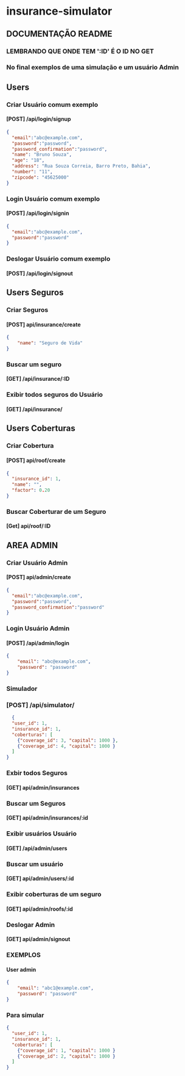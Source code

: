 # insurance-simulator

## DOCUMENTAÇÃO README
### LEMBRANDO QUE ONDE TEM ':ID' É O ID NO GET
### No final exemplos de uma simulação e um usuário Admin



## Users

### Criar Usuário comum exemplo
#### [POST] /api/login/signup


```json
{
  "email":"abc@example.com",
  "password":"password",
  "password_confirmation":"password",
  "name": "Bruno Souza",
  "age": "18",
  "address": "Rua Souza Correia, Barro Preto, Bahia",
  "number": "11",
  "zipcode": "45625000"
}
```



### Login Usuário comum exemplo
#### [POST] /api/login/signin


```json
{
  "email":"abc@example.com",
  "password":"password"
}
```

### Deslogar Usuário comum exemplo
####  [POST] /api/login/signout



## Users Seguros

### Criar Seguros
#### [POST] api/insurance/create

```json
{
    "name": "Seguro de Vida"
}
```

### Buscar um seguro
#### [GET] /api/insurance/:ID

### Exibir todos seguros do Usuário
#### [GET] /api/insurance/



## Users Coberturas


### Criar Cobertura
#### [POST] api/roof/create

```json
{
  "insurance_id": 1,
  "name": "",
  "factor": 0.20
}
```


### Buscar Coberturar de um Seguro
#### [Get] api/roof/:ID



## AREA ADMIN


### Criar Usuário Admin
#### [POST] api/admin/create

```json
{
  "email":"abc@example.com",
  "password":"password",
  "password_confirmation":"password"
}
```


### Login Usuário Admin

#### [POST] /api/admin/login


```json
{
    "email": "abc@example.com",
    "password": "password"
}

```

### Simulador
### [POST] /api/simulator/

```json
  {
  "user_id": 1,
  "insurance_id": 1,
  "coberturas": [
    {"coverage_id": 3, "capital": 1000 },
    {"coverage_id": 4, "capital": 1000 }
  ]
}
```

### Exbir todos Seguros
#### [GET] api/admin/insurances


### Buscar um Seguros
#### [GET] api/admin/insurances/:id



### Exibir usuários Usuário
#### [GET] /api/admin/users

### Buscar um usuário
#### [GET] api/admin/users/:id


### Exibir coberturas de um seguro
#### [GET] api/admin/roofs/:id

### Deslogar Admin

#### [GET] api/admin/signout



### EXEMPLOS
#### User admin
```json
{
    "email": "abc1@example.com",
    "password": "password"
}
```

### Para simular

```json
{
  "user_id": 1,
  "insurance_id": 1,
  "coberturas": [
    {"coverage_id": 1, "capital": 1000 }
    {"coverage_id": 2, "capital": 1000 }
  ]
}
```



